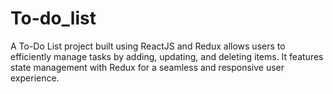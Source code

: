 # To-do_list
A To-Do List project built using ReactJS and Redux allows users to efficiently manage tasks by adding, updating, and deleting items. It features state management with Redux for a seamless and responsive user experience.

